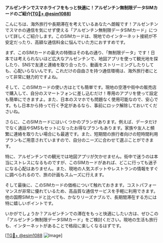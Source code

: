**アルゼンチンでスマホライフをもっと快適に！アルゼンチン無制限データSIMカードのご紹介[[TG💪+ @esim1088](https://t.me/s/esim1088)]**

こんにちは、海外旅行や長期滞在を考えているあなたへ朗報です！アルゼンチンでスマホの通信を気にせず使える「アルゼンチン無制限データSIMカード」について詳しくご紹介します。このSIMカードは、現地でのインターネット接続が不安定だったり、高額な通信料金に悩んでいた方におすすめです。

まず、このSIMカードの最大の特徴はその名の通り、「無制限データ」です！日本では考えられないほど広大なアルゼンチンで、地図アプリを使って観光地を探したり、SNSで友達と連絡を取り合ったり、動画をストリーミングしたりしても、心配いらないんです。これだけの自由さを持つ通信環境は、海外旅行者にとって非常に魅力的ですよね。

そして、このSIMカードの使い方はとても簡単です。現地の空港や街中の販売店で購入して、自分のスマートフォンに差し込むだけ！専用のアプリを使って設定も簡単にできますよ。また、日本のスマホでも問題なく使用可能なので、安心です。もし日本から持って行く予定があるなら、事前にロック解除しておいてくださいね。

さらに、このSIMカードにはいくつかのプランがあります。例えば、データだけでなく通話やSMSもセットになったお得なプランもあります。家族や友人と頻繁に連絡を取りたい場合にも最適です。また、短期間の旅行者向けの短時間利用プランもご用意されていますので、自分のニーズに合わせて選ぶことができます。

特に、アルゼンチンでの観光では地図アプリが欠かせません。街中で迷うのは本当にストレスになるものですが、このSIMカードがあれば、どこに行っても迷子になる心配はありません。また、現地の人気スポットやレストランの情報をすぐに調べられるので、旅の計画もスムーズに行えます。

そして最後に、このSIMカードの価格について触れておきます。コストパフォーマンスが非常に優れているため、高品質な通信サービスを手軽に利用できます。他の国際SIMカードと比べても、かなりリーズナブルで、長期間滞在する方には特に嬉しいポイントです。

いかがでしょうか？アルゼンチンでの滞在をもっと快適にしたい方は、ぜひこの「アルゼンチン無制限データSIMカード」をご検討ください。現地の生活も旅行も、インターネットがあることで格段に楽しくなるはずです。

[[TG💪+ @esim1088](https://t.me/s/esim1088) ![Image](https://i.postimg.cc/Y0z9fWf4/image.png)]